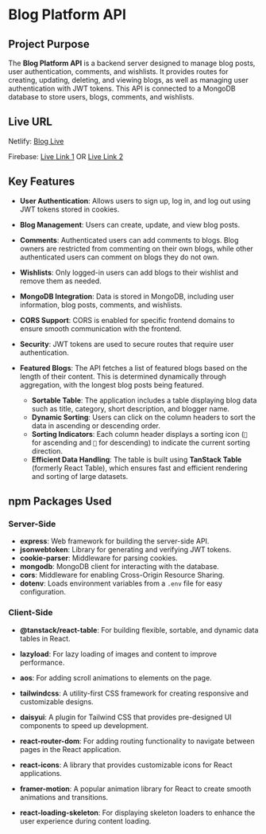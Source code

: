 # Blog Platform API

## Project Purpose

The **Blog Platform API** is a backend server designed to manage blog posts, user authentication, comments, and wishlists. It provides routes for creating, updating, deleting, and viewing blogs, as well as managing user authentication with JWT tokens. This API is connected to a MongoDB database to store users, blogs, comments, and wishlists.

## Live URL

Netlify: [Blog Live](#)

Firebase: [Live Link 1](#) OR [Live Link 2](#)


## Key Features

- **User Authentication**: Allows users to sign up, log in, and log out using JWT tokens stored in cookies.
- **Blog Management**: Users can create, update, and view blog posts.
- **Comments**: Authenticated users can add comments to blogs. Blog owners are restricted from commenting on their own blogs, while other authenticated users can comment on blogs they do not own.

- **Wishlists**: Only logged-in users can add blogs to their wishlist and remove them as needed.

- **MongoDB Integration**: Data is stored in MongoDB, including user information, blog posts, comments, and wishlists.

- **CORS Support**: CORS is enabled for specific frontend domains to ensure smooth communication with the frontend.
- **Security**: JWT tokens are used to secure routes that require user authentication.
- **Featured Blogs**: The API fetches a list of featured blogs based on the length of their content. This is determined dynamically through aggregation, with the longest blog posts being featured.

  - **Sortable Table**: The application includes a table displaying blog data such as title, category, short description, and blogger name. 
  - **Dynamic Sorting**: Users can click on the column headers to sort the data in ascending or descending order.
  - **Sorting Indicators**: Each column header displays a sorting icon (`🔼` for ascending and `🔽` for descending) to indicate the current sorting direction.
  - **Efficient Data Handling**: The table is built using **TanStack Table** (formerly React Table), which ensures fast and efficient rendering and sorting of large datasets.



## npm Packages Used
### Server-Side
- **express**: Web framework for building the server-side API.
- **jsonwebtoken**: Library for generating and verifying JWT tokens.
- **cookie-parser**: Middleware for parsing cookies.
- **mongodb**: MongoDB client for interacting with the database.
- **cors**: Middleware for enabling Cross-Origin Resource Sharing.
- **dotenv**: Loads environment variables from a `.env` file for easy configuration.

### Client-Side
- **@tanstack/react-table**: For building flexible, sortable, and dynamic data tables in React.
- **lazyload**: For lazy loading of images and content to improve performance.
- **aos**: For adding scroll animations to elements on the page.
- **tailwindcss**: A utility-first CSS framework for creating responsive and customizable designs.

- **daisyui**: A plugin for Tailwind CSS that provides pre-designed UI components to speed up development.
- **react-router-dom**: For adding routing functionality to navigate between pages in the React application.

- **react-icons**: A library that provides customizable icons for React applications.
- **framer-motion**: A popular animation library for React to create smooth animations and transitions.
- **react-loading-skeleton**: For displaying skeleton loaders to enhance the user experience during content loading.



